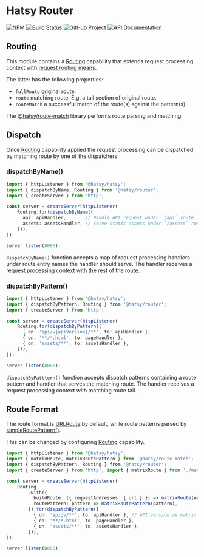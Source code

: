 Hatsy Router
============

[![NPM][npm-image]][npm-url]
[![Build Status][build-status-img]][build-status-link]
[![GitHub Project][github-image]][github-url]
[![API Documentation][api-docs-image]][API documentation]

[npm-image]: https://img.shields.io/npm/v/@hatsy/router.svg?logo=npm
[npm-url]: https://www.npmjs.com/package/@hatsy/router
[build-status-img]: https://github.com/hatsyjs/router/workflows/Build/badge.svg
[build-status-link]: https://github.com/hatsyjs/router/actions?query=workflow:Build
[github-image]: https://img.shields.io/static/v1?logo=github&label=GitHub&message=project&color=informational
[github-url]: https://github.com/hatsyjs/router
[api-docs-image]: https://img.shields.io/static/v1?logo=typescript&label=API&message=docs&color=informational
[API documentation]: https://hatsyjs.github.io/router


Routing
-------

This module contains a [Routing] capability that extends request processing context with
[request routing means][RouterMeans].

The latter has the following properties:

- `fullRoute` original route.
- `route` matching route. E.g. a tail section of original route.
- `routeMatch` a successful match of the route(s) against the pattern(s). 

The [@hatsy/route-match] library performs route parsing and matching. 

[Routing]: https://hatsyjs.github.io/kit/modules/@hatsy_router.html#Routing-1
[RouterMeans]: https://hatsyjs.github.io/kit/interfaces/@hatsy_router.RouterMeans.html
[@hatsy/route-match]: https://www.npmjs.com/package/@hatsy/route-match 


Dispatch
--------

Once [Routing] capability applied the request processing can be dispatched by matching route by one of the dispatchers.


### dispatchByName()

```typescript
import { httpListener } from '@hatsy/hatsy';
import { dispatchByName, Routing } from '@hatsy/router';
import { createServer } from 'http';

const server = createServer(httpListener(
    Routing.for(dispatchByName({
      api: apiHandler,       // Handle API request under `/api` route 
      assets: assetsHandler, // Serve static assets under `/assets` route
    })),
));

server.listen(8080);
```

`dispatchByName()` function accepts a map of request processing handlers under route entry names the handler should
 serve. The handler receives a request processing context with the rest of the route.


### dispatchByPattern()

```typescript
import { httpListener } from '@hatsy/hatsy';
import { dispatchByPattern, Routing } from '@hatsy/router';
import { createServer } from 'http';

const server = createServer(httpListener(
    Routing.for(dispatchByPattern([
      { on: 'api/v{apiVersion}/**', to: apiHandler },
      { on: '**/*.html', to: pageHandler },
      { on: 'assets/**', to: assetsHandler },      
    ])),
));

server.listen(8080);
```

`dispatchByPatttern()` function accepts dispatch patterns containing a route pattern and handler that serves
the matching route. The handler receives a request processing context with matching route tail.


Route Format
------------

The route format is [URLRoute] by default, while route patterns parsed by [simpleRoutePattern()].

This can be changed by configuring [Routing] capability.

```typescript
import { httpListener } from '@hatsy/hatsy';
import { matrixRoute, matrixRoutePattern } from '@hatsy/route-match';
import { dispatchByPattern, Routing } from '@hatsy/router';
import { createServer } from 'http'; import { matrixRoute } from './matrix-route';

const server = createServer(httpListener(
    Routing
        .with({
          buildRoute: ({ requestAddresses: { url } }) => matrixRoute(url),
          routePattern: pattern => matrixRoutePattern(pattern),
        }).for(dispatchByPattern([
          { on: 'api;v/**', to: apiHandler }, // API version as matrix attribute
          { on: '**/*.html', to: pageHandler },
          { on: 'assets/**', to: assetsHandler },      
        ])),
));

server.listen(8080);
```


[URLRoute]: https://hatsyjs.github.io/route-match/interfaces/URLRoute.html
[simpleRoutePattern()]: https://hatsyjs.github.io/route-match/globals.html#simpleRoutePattern 
